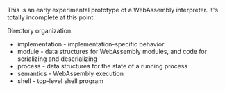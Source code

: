 This is an early experimental prototype of a WebAssembly interpreter. It's
totally incomplete at this point.

Directory organization:

 - implementation - implementation-specific behavior
 - module - data structures for WebAssembly modules, and code for serializing and deserializing
 - process - data structures for the state of a running process
 - semantics - WebAssembly execution
 - shell - top-level shell program
